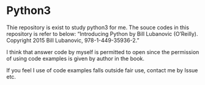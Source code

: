 Python3
========================
Thie repository is exist to study python3 for me.
The souce codes in this repository is refer to below:
 “Introducing Python by Bill Lubanovic (O’Reilly). Copyright 2015 Bill Lubanovic, 978-1-449-35936-2.”

I think that answer code by myself is permitted to open since the permission of using code examples is given by author in the book.

If you feel I use of code examples falls outside fair use, contact me by Issue etc.
